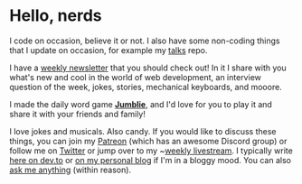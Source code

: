 # Hello, nerds

I code on occasion, believe it or not. I also have some non-coding things that I update on occasion, for example my [talks](https://github.com/cassidoo/talks) repo.

I have a [weekly newsletter](https://cassidoo.co/newsletter/) that you should check out! In it I share with you what's new and cool in the world of web development, an interview question of the week, jokes, stories, mechanical keyboards, and mooore.

I made the daily word game **[Jumblie](https://jumblie.com/?utm_campaign=gh-readme&utm_source=github)**, and I'd love for you to play it and share it with your friends and family!

I love jokes and musicals. Also candy. If you would like to discuss these things, you can join my [Patreon](https://www.patreon.com/cassidoo) (which has an awesome Discord group) or follow me on [Twitter](https://twitter.com/cassidoo) or jump over to my ~[weekly livestream](https://twitch.tv/cassidoo). I typically write [here on dev.to](https://dev.to/cassidoo) or [on my personal blog](https://blog.cassidoo.co/) if I'm in a bloggy mood. You can also [ask me anything](https://github.com/cassidoo/ama) (within reason).
